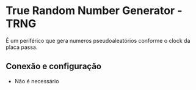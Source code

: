 # True Random Number Generator - TRNG

É um periférico que gera numeros pseudoaleatórios conforme o clock da placa passa.

## Conexão e configuração

- Não é necessário
